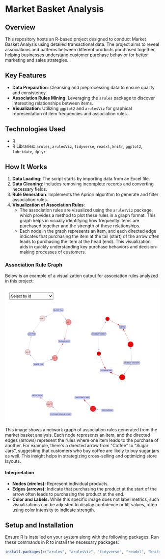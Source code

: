 # Market Basket Analysis

## Overview
This repository hosts an R-based project designed to conduct Market Basket Analysis using detailed transactional data. The project aims to reveal associations and patterns between different products purchased together, helping businesses understand customer purchase behavior for better marketing and sales strategies.

## Key Features
- **Data Preparation**: Cleansing and preprocessing data to ensure quality and consistency.
- **Association Rules Mining**: Leveraging the `arules` package to discover interesting relationships between items.
- **Visualization**: Utilizing `ggplot2` and `arulesViz` for graphical representation of item frequencies and association rules.

## Technologies Used
- R
- R Libraries: `arules`, `arulesViz`, `tidyverse`, `readxl`, `knitr`, `ggplot2`, `lubridate`, `dplyr`

## How It Works
1. **Data Loading**: The script starts by importing data from an Excel file.
2. **Data Cleaning**: Includes removing incomplete records and converting necessary fields.
3. **Rule Generation**: Implements the Apriori algorithm to generate and filter association rules.
4. **Visualization of Association Rules**:
   - The association rules are visualized using the `arulesViz` package, which provides a method to plot these rules in a graph format. This graph helps in visually identifying how frequently items are purchased together and the strength of these relationships.
   - Each node in the graph represents an item, and each directed edge indicates that purchasing the item at the tail (start) of the arrow often leads to purchasing the item at the head (end). This visualization aids in quickly understanding key purchase behaviors and decision-making processes of customers.


### Association Rule Graph
Below is an example of a visualization output for association rules analyzed in this project:

![Association Rule Visualization](Images/Image1.png)

This image shows a network graph of association rules generated from the market basket analysis. Each node represents an item, and the directed edges (arrows) represent the rules where one item leads to the purchase of another. For example, there's a directed arrow from "Coffee" to "Sugar Jars", suggesting that customers who buy coffee are likely to buy sugar jars as well. This insight helps in strategizing cross-selling and optimizing store layouts.

#### Interpretation
- **Nodes (circles):** Represent individual products.
- **Edges (arrows):** Indicate that purchasing the product at the start of the arrow often leads to purchasing the product at the end.
- **Color and Labels:** While this specific image does not label metrics, such visualizations can be adjusted to display confidence or lift values, often using color intensity to indicate strength.

## Setup and Installation
Ensure R is installed on your system along with the following packages. Run these commands in R to install the necessary packages:
```R
install.packages(c("arules", "arulesViz", "tidyverse", "readxl", "knitr", "ggplot2", "lubridate", "dplyr"))
